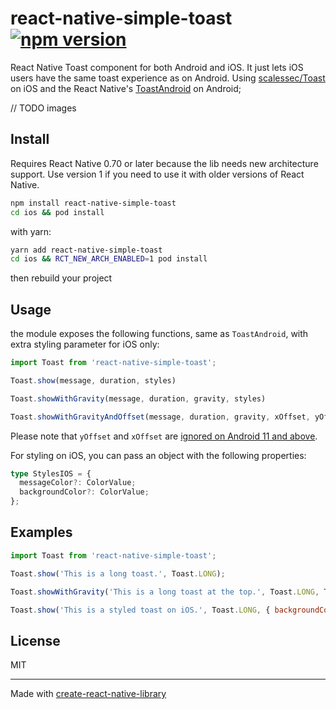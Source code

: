 # react-native-simple-toast [![npm version](https://badge.fury.io/js/react-native-simple-toast.svg)](https://badge.fury.io/js/react-native-simple-toast)

React Native Toast component for both Android and iOS. It just lets iOS users have the same toast experience as on Android. Using [scalessec/Toast](https://github.com/scalessec/Toast) on iOS and the React Native's [ToastAndroid](http://facebook.github.io/react-native/docs/toastandroid.html) on Android;

// TODO images

## Install

Requires React Native 0.70 or later because the lib needs new architecture support. Use version 1 if you need to use it with older versions of React Native.

```bash
npm install react-native-simple-toast
cd ios && pod install
```

with yarn:

```bash
yarn add react-native-simple-toast
cd ios && RCT_NEW_ARCH_ENABLED=1 pod install
```

then rebuild your project

## Usage

the module exposes the following functions, same as `ToastAndroid`, with extra styling parameter for iOS only:

```ts
import Toast from 'react-native-simple-toast';

Toast.show(message, duration, styles)

Toast.showWithGravity(message, duration, gravity, styles)

Toast.showWithGravityAndOffset(message, duration, gravity, xOffset, yOffset, styles)
```

Please note that `yOffset` and `xOffset` are [ignored on Android 11 and above](https://developer.android.com/reference/android/widget/Toast#setGravity(int,%20int,%20int)).

For styling on iOS, you can pass an object with the following properties:

```ts
type StylesIOS = {
  messageColor?: ColorValue;
  backgroundColor?: ColorValue;
};
```

## Examples

```js
import Toast from 'react-native-simple-toast';

Toast.show('This is a long toast.', Toast.LONG);

Toast.showWithGravity('This is a long toast at the top.', Toast.LONG, Toast.TOP);

Toast.show('This is a styled toast on iOS.', Toast.LONG, { backgroundColor: 'blue' });
```

## License

MIT

---

Made with [create-react-native-library](https://github.com/callstack/react-native-builder-bob)
